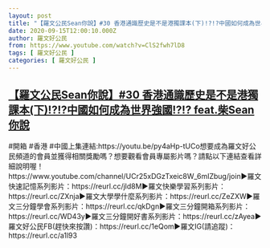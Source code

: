 ```yaml
---
layout: post
title: "【羅文公民Sean你說】#30 香港通識歷史是不是港獨課本(下)!?!?中國如何成為世界強國!?!? feat.柴Sean你說"
date: 2020-09-15T12:00:10.000Z
author: 羅文好公民
from: https://www.youtube.com/watch?v=ClS2fwh7lD8
tags: [ 羅文好公民 ]
categories: [ 羅文好公民 ]
---
```

<!--1600171210000-->
[【羅文公民Sean你說】#30 香港通識歷史是不是港獨課本(下)!?!?中國如何成為世界強國!?!? feat.柴Sean你說](https://www.youtube.com/watch?v=ClS2fwh7lD8)
------

<div>
#開箱 #香港 #中國上集連結:https://youtu.be/py4aHp-tUCo想要成為羅文好公民頻道的會員並獲得相關獎勵嗎？想要觀看會員專屬影片嗎？請點以下連結查看詳細說明喔！https://www.youtube.com/channel/UCr25xDGzTxeic8W_6mIZbug/join►羅文快速記憶系列影片：https://reurl.cc/jld8M►羅文快樂學習系列影片：https://reurl.cc/ZXnja►羅文大學學什麼系列影片：https://reurl.cc/ZeZXW►羅文三分鐘學會系列影片：https://reurl.cc/qkDgn►羅文三分鐘開箱系列影片：https://reurl.cc/WD43y►羅文三分鐘開好書系列影片：https://reurl.cc/zAyea►羅文好公民FB(趕快來按讚)：https://reurl.cc/1eQom►羅文IG(請追蹤)：https://reurl.cc/a1l93
</div>

